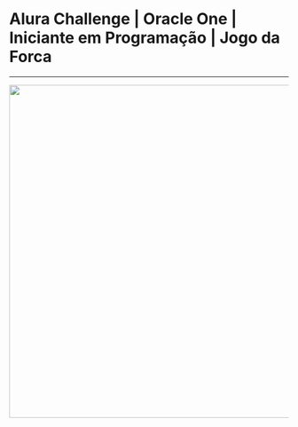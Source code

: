 # Alura Challenge | Oracle One | Iniciante em Programação | Jogo da Forca
---

<p align="center" >
     <img width="600" heigth="600" src="https://user-images.githubusercontent.com/101413385/172633339-6c37ca02-9336-4366-97e6-600df0f98d02.png">
</p>



